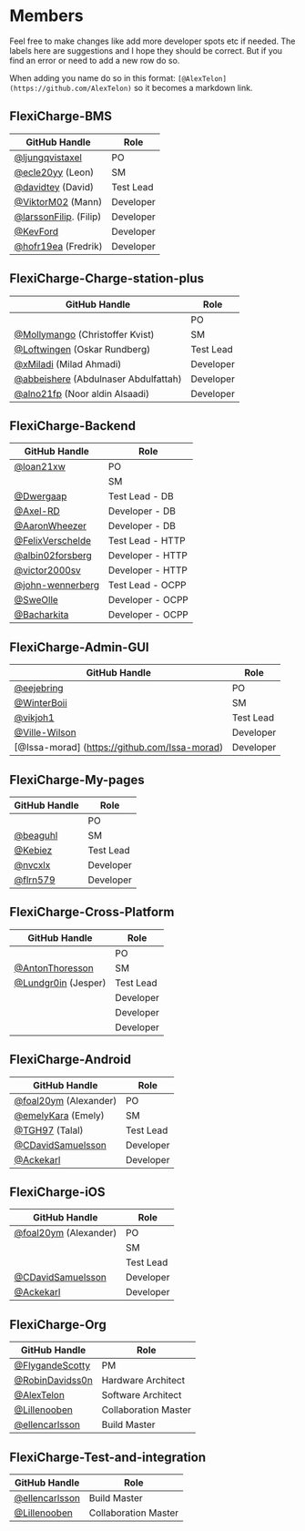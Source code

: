 # Members

Feel free to make changes like add more developer spots etc if needed. The labels here are suggestions and I hope they should be correct. But if you find an error or need to add a new row do so.

When adding you name do so in this format: `[@AlexTelon](https://github.com/AlexTelon)` so it becomes a markdown link.

## FlexiCharge-BMS

| GitHub Handle                                             | Role      |
| --------------------------------------------------------- | --------- |
| [@ljungqvistaxel](https://github.com/ljungqvistaxel)      | PO        |
| [@ecle20yy](https://github.com/ecle20yy) (Leon)           | SM        |
| [@davidtey](https://github.com/davidtey) (David)          | Test Lead |
| [@ViktorM02](https://github.com/ViktorM02) (Mann)         | Developer |
| [@larssonFilip](https://github.com/LarssonFilip). (Filip) | Developer |
| [@KevFord](https://github.com/KevFord)                    | Developer |
| [@hofr19ea](https://github.com/hofr19ea) (Fredrik)        | Developer |

## FlexiCharge-Charge-station-plus

| GitHub Handle                                                         | Role      |
| --------------------------------------------------------------------- | --------- |
|                                                                       | PO        |
| [@Mollymango](https://github.com/Mollymango) (Christoffer Kvist)      | SM        |
| [@Loftwingen](https://github.com/Loftwingen) (Oskar Rundberg)         | Test Lead |
| [@xMiladi](https://github.com/xmiladi) (Milad Ahmadi)                 | Developer |
| [@abbeishere](https://github.com/abbeishere) (Abdulnaser Abdulfattah) | Developer |
|  [@alno21fp](https://github.com/alno21fp) (Noor aldin Alsaadi)        | Developer |

## FlexiCharge-Backend

| GitHub Handle                                          | Role             |
| ------------------------------------------------------ | ---------------- |
| [@loan21xw](https://github.com/loan21xw)               | PO               |
|                                                        | SM               |
| [@Dwergaap](https://github.com/Dwergaap)               | Test Lead - DB   |
| [@Axel-RD](https://github.com/Axel-RD)                 | Developer - DB   |
| [@AaronWheezer](https://github.com/AaronWheezer)       | Developer - DB   |
| [@FelixVerschelde](https://github.com/FelixVerschelde) | Test Lead - HTTP |
| [@albin02forsberg](https://github.com/albin02forsberg) | Developer - HTTP |
| [@victor2000sv](https://github.com/victor2000sv)       | Developer - HTTP |
| [@john-wennerberg](https://github.com/John-Wennerberg) | Test Lead - OCPP |
| [@SweOlle](https://github.com/SweOlle)                 | Developer - OCPP |
| [@Bacharkita](https://github.com/Bacharkita)           | Developer - OCPP |

## FlexiCharge-Admin-GUI

| GitHub Handle                                    | Role      |
| ------------------------------------------------ | --------- |
| [@eejebring](https://github.com/eejebring)       | PO        |
| [@WinterBoii](https://github.com/WinterBoii)     | SM |
| [@vikjoh1](https://github.com/vikjoh1)           | Test Lead |
| [@Ville-Wilson](https://github.com/Ville-Wilson) | Developer |
| [@Issa-morad] (https://github.com/Issa-morad)    |Developer |

## FlexiCharge-My-pages

| GitHub Handle                          | Role      |
| -------------------------------------- | --------- |
|                                        | PO        |
| [@beaguhl](https://github.com/Beaguhl) | SM        |
| [@Kebiez](https://github.com/Kebiez)   | Test Lead |
| [@nvcxlx](https://github.com/nvcxlx)   | Developer |
| [@flrn579](https://github.com/flrn579) | Developer |

## FlexiCharge-Cross-Platform

| GitHub Handle                                        | Role      |
| ---------------------------------------------------- | --------- |
|                                                      | PO        |
| [@AntonThoresson](https://github.com/AntonThoresson) | SM        |
| [@Lundgr0in](https://github.com/Lundgr0in) (Jesper)  | Test Lead |
|                                                      | Developer |
|                                                      | Developer |
|                                                      | Developer |

## FlexiCharge-Android

| GitHub Handle                                            | Role      |
| -------------------------------------------------------- | --------- |
| [@foal20ym](https://github.com/foal20ym) (Alexander)     | PO        |
| [@emelyKara](https://github.com/emelyKara) (Emely)       | SM        |
| [@TGH97](https://github.com/TGH97) (Talal)              | Test Lead |
| [@CDavidSamuelsson](https://github.com/CDavidSamuelsson) | Developer |
| [@Ackekarl](https://github.com/Ackekarl)                 | Developer |

## FlexiCharge-iOS

| GitHub Handle                                            | Role      |
| -------------------------------------------------------- | --------- |
| [@foal20ym](https://github.com/foal20ym) (Alexander)     | PO        |
|                                                          | SM        |
|                                                          | Test Lead |
| [@CDavidSamuelsson](https://github.com/CDavidSamuelsson) | Developer |
| [@Ackekarl](https://github.com/Ackekarl)                 | Developer |

## FlexiCharge-Org

| GitHub Handle                                        | Role                 |
| ---------------------------------------------------- | -------------------- |
| [@FlygandeScotty](https://github.com/FlygandeScotty) | PM                   |
| [@RobinDavidss0n](https://github.com/RobinDavidss0n) | Hardware Architect   |
| [@AlexTelon](https://github.com/AlexTelon)           | Software Architect   |
| [@Lillenooben](https://github.com/Lillenooben)       | Collaboration Master |
| [@ellencarlsson](https://github.com/ellencarlsson)   | Build Master         |

## FlexiCharge-Test-and-integration

| GitHub Handle                                      | Role                 |
| -------------------------------------------------- | -------------------- |
| [@ellencarlsson](https://github.com/ellencarlsson) | Build Master         |
| [@Lillenooben](https://github.com/Lillenooben)     | Collaboration Master |
